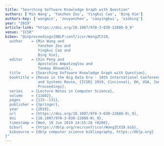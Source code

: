 ```yaml
---
title: "Searching Software Knowledge Graph with Question"
authors: ['Min Wang', 'Yanzhen Zou', 'Yingkui Cao', 'Bing Xie']
authors-key: ['wangmin', 'zouyanzhen', 'caoyingkui', 'xiebing']
year: "2019"
article-link: "https://doi.org/10.1007/978-3-030-22888-0_9"
venue: "ICSR"
bibex: "@inproceedings{DBLP:conf/icsr/WangZCX19,
  author    = {Min Wang and
               Yanzhen Zou and
               Yingkui Cao and
               Bing Xie},
  editor    = {Xin Peng and
               Apostolos Ampatzoglou and
               Tanmay Bhowmik},
  title     = {Searching Software Knowledge Graph with Question},
  booktitle = {Reuse in the Big Data Era - 18th International Conference on Software
               and Systems Reuse, {ICSR} 2019, Cincinnati, OH, USA, June 26-28, 2019,
               Proceedings},
  series    = {Lecture Notes in Computer Science},
  volume    = {11602},
  pages     = {115--131},
  publisher = {Springer},
  year      = {2019},
  url       = {https://doi.org/10.1007/978-3-030-22888-0\_9},
  doi       = {10.1007/978-3-030-22888-0\_9},
  timestamp = {Wed, 19 Jun 2019 14:55:26 +0200},
  biburl    = {https://dblp.org/rec/conf/icsr/WangZCX19.bib},
  bibsource = {dblp computer science bibliography, https://dblp.org}
}"
---
```


